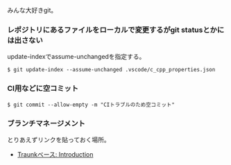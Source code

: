 みんな大好きgit。

### レポジトリにあるファイルをローカルで変更するがgit statusとかには出さない

update-indexでassume-unchangedを指定する。

```
$ git update-index --assume-unchanged .vscode/c_cpp_properties.json
```

### CI用などに空コミット

```
$ git commit --allow-empty -m "CIトラブルのため空コミット"
```

### ブランチマネージメント

とりあえずリンクを貼っておく場所。

- [Traunkベース: Introduction](https://trunkbaseddevelopment.com/)